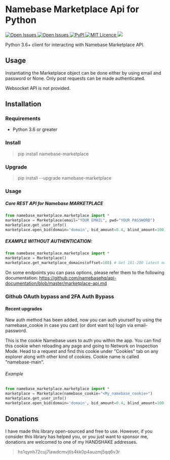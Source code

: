 Namebase Marketplace Api for Python
==

<p>
<a href="https://namebase-marketplace.readthedocs.io/en/latest/">
<img src="https://readthedocs.org/projects/namebase-exchange-python/badge/?version=latest" alt="Open Issues"/>
</a>
<a href="/issues">
<img src="https://img.shields.io/github/issues/pretended/namebase-marketplace" alt="Open Issues"/>
</a>
<a href="https://pypi.org/project/namebase-marketplace/">
<img src="https://img.shields.io/pypi/v/namebase-marketplace.svg" alt="PyPI"/>
</a>
<a href="/LICENCE">
<img src="https://img.shields.io/github/license/pretended/namebase-marketplace" alt="MIT Licence"/>
</a>
<img src="https://static.pepy.tech/badge/namebase-marketplace/week"/>

  
Python 3.6+ client for interacting with Namebase Marketplace API.

## Usage
Instantiating the Marketplace object can be done either by using email and password or None.
Only post requests can be made authenticated.

Websocket API is not provided.
## Installation

### Requirements

- Python 3.6 or greater

### Install

> pip install namebase-marketplace
  
  
### Upgrade
  
> pip install --upgrade namebase-marketplace

### Usage

##### Core REST API for Namebase MARKETPLACE
```python
from namebase_marketplace.marketplace import *
marketplace = Marketplace(email="YOUR EMAIL", pwd="YOUR PASSWORD")
marketplace.get_user_info()
marketplace.open_bid(domain='domain', bid_amount=0.4, blind_amount=100)
```

##### EXAMPLE WITHOUT AUTHENTICATION:
```python
from namebase_marketplace.marketplace import *
marketplace = Marketplace()
marketplace.get_marketplace_domains(offset=100) # Get 101-200 latest marketplace domains with default options
```

On some endpoints you can pass options, please refer them to the following documentation: https://github.com/namebasehq/api-documentation/blob/master/marketplace-api.md

### Github OAuth bypass and 2FA Auth Bypass
  
#### Recent upgrades
New auth method has been added, now you can auth yourself by using the namebase_cookie in case you cant (or dont want to) login via email-password.
  
This is the cookie Namebase uses to auth you within the app. You can find this cookie when reloading any page and going to Network on Inspection Mode. Head to a request and find this cookie under "Cookies" tab on any explorer along with other kind of cookies. Cookie name is called "namebase-main".
  
###### Example
```python
from namebase_marketplace.marketplace import *
marketplace = Marketplace(namebase_cookie="<My_namebase_cookie>")
marketplace.get_user_info()
marketplace.open_bid(domain='domain', bid_amount=0.4, blind_amount=100)
```
  

## Donations

I have made this library open-sourced and free to use. However, if you consider this library has helped you, or you just want to sponsor me, donations are welcomed to one of my HANDSHAKE addresses. 

> hs1qynh72cuj7lawdcmvjtls4kk0p4auzmj5qq6v3r
